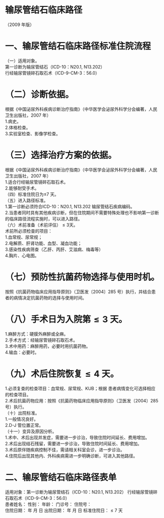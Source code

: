 # 输尿管结石临床路径  
（2009 年版）  
# 一、输尿管结石临床路径标准住院流程  
（一）适用对象。  
第一诊断为输尿管结石（ICD-10：N20.1, N13.202）  
行经输尿管镜碎石取石术（ICD-9-CM-3：56.0）  
# （二）诊断依据。  
根据《中国泌尿外科疾病诊断治疗指南》（中华医学会泌尿外科学分会编著，人民卫生出版社，2007 年）  
1.病史。  
2.体格检查。  
3.实验室检查、影像学检查。  
# （三）选择治疗方案的依据。  
根据《中国泌尿外科疾病诊断治疗指南》（中华医学会泌尿外科学分会编著，人民卫生出版社，2007 年）  
1.适合行经输尿管镜碎石取石术。  
2.能够耐受手术。  
（四）标准住院日为≤7 天。  
（五）进入路径标准。  
1.第一诊断必须符合ICD-10：N20.1, N13.202 输尿管结石疾病编码。  
2.当患者同时具有其他疾病诊断，但在住院期间不需要特殊处理也不影响第一诊断的临床路径流程实施时，可以进入路径。  
（六）术前准备（术前评估）${\leqslant}3$天。  
术前所必须检查的项目：  
1.血常规、尿常规；  
2.电解质、肝肾功能、血型、凝血功能；  
3.感染性疾病筛查（乙肝、丙肝、艾滋病、梅毒等）  
4.胸片、心电图。  
# （七）预防性抗菌药物选择与使用时机。  
按照《抗菌药物临床应用指导原则》（卫医发〔2004〕285 号）执行，并结合患者的病情决定抗菌药物的选择与使用时间。  
# （八）手术日为入院第${\leqslant}3$ 天。  
1.麻醉方式：硬膜外麻醉或全麻。  
2.手术方式：经输尿管镜碎石取石术。  
3.术中用药：麻醉用药，必要时用抗菌药物。  
4.输血：必要时。  
# （九）术后住院恢复${\leqslant}4$ 天。  
1.必须复查的检查项目：血常规、尿常规、KUB；根据 患者病情变化可选择相应的检查项目。  
2.术后抗菌药物应用：按照《抗菌药物临床应用指导原则》（卫医发〔2004〕285 号）执行。  
（十）出院标准。  
1.一般情况良好。  
2.D-J 管位置正常。  
（十一）变异及原因分析。  
1.术中、术后出现并发症，需要进一步诊治，导致住院时间延长、费用增加。  
2.术后出现结石残留，需要进一步诊治，导致住院时间延长、费用增加。  
3.术后原伴随疾病控制不佳，需请相关科室会诊，进一步诊治。  
4.住院后出现其他内、外科疾病需进一步明确诊断，可进入其他路径。  
# 二、输尿管结石临床路径表单  
适用对象：第一诊断为输尿管结石（ICD-10：N20.1, N13.202） 行经输尿管镜碎石取石术（ICD-9-CM-3：56.0）  
患者姓名：        性别：    年龄：    门诊号：         住院号：  
住院日期：    年  月  日   出院日期：    年  月  日   标准住院日：${\leqslant}7$ 天  
